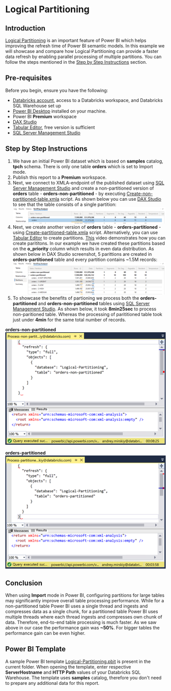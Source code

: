 # Logical Partitioning
## Introduction
[Logical Partitioning](https://learn.microsoft.com/en-us/analysis-services/tabular-models/create-and-manage-tabular-model-partitions?view=asallproducts-allversions) is an important feature of Power BI which helps improving the refresh time of Power BI semantic models. In this example we will showcase and compare how Logical Partitioning can provide a faster data refresh by enabling parallel processing of multiple partitions. You can follow the steps mentioned in the [Step by Step Instructions](#step-by-step-instructions) section.

## Pre-requisites

Before you begin, ensure you have the following:

- [Databricks account](https://databricks.com/), access to a Databricks workspace, and Databricks SQL Warehouse set up 
- [Power BI Desktop](https://powerbi.microsoft.com/desktop/) installed on your machine.
- Power BI **Premium** workspace
- [DAX Studio](https://daxstudio.org/)
- [Tabular Editor](https://tabulareditor.com/), free version is sufficient
- [SQL Server Management Studio](https://aka.ms/ssmsfullsetup)
  
## Step by Step Instructions
1. We have an initial Power BI dataset which is based on **samples** catalog, **tpch** schema. There is only one table **orders** which is set to Import mode.
2. Publish this report to a **Premium** workspace.
2. Next, we connect to XMLA-endpoint of the published dataset using [SQL Server Management Studio](https://aka.ms/ssmsfullsetup) and create a non-partitioned version of **orders** table - **orders-non-partitioned** - by executing [Create-non-partitioned-table.xmla](./Create-non-partitioned-table.xmla) script.
As shown below you can use [DAX Studio](https://daxstudio.org/) to see that the table consists of a single partition: ![Non partitioned table](./images/Nonpartitioned.png)
3. Next, we create another version of **orders** table - **orders-partitioned** - using [Create-partitioned-table.xmla](./Create-partitioned-table.xmla) script.
 Alternatively, you can use [Tabular Editor](https://tabulareditor.com/) to create partitions. [This](https://www.youtube.com/watch?v=6CRqdsLjHNA) video demonstrates how you can create parititons. In our example we have created these partitions based on the **o_priority** column which results in even data distribution. As shown below in DAX Studio screenshot, 5 parittions are created in **orders-partitioned** table and every partition contains ~1.5M records:
![Partitioned table](./images/Partitioned.png)
4. To showcase the benefits of partioning we process both the **orders-partitioned** and **orders-non-partitioned** tables using [SQL Server Management Studio](https://aka.ms/ssmsfullsetup). As shown below, it took **8min25sec** to process non-paritioned table. Whereas the processing of parititioned table took just under **4min** for the same total number of records. 
   
**orders-non-partitioned**
![Processing orders-non-partitioned table](./images/03.png)

**orders-partitioned**
![Processing orders-non-partitioned](./images/04.png)

## Conclusion
When using **Import** mode in Power BI, configuring partitions for large tables may significantly improve overall table processing performance. While for a non-partitioned table Power BI uses a single thread and ingests and compresses data as a single chunk, for a partitioned table Power BI uses multiple threads where each thread ingests and compresses own chunk of data. Therefore, end-to-end table processing is much faster.
As we saw above in our case the performance gain was **~50%**. For bigger tables the performance gain can be even higher.

## Power BI Template 

A sample Power BI template [Logical-Partitioning.pbit](./Logical-Partitioning.pbit) is present in the current folder. When opening the template, enter respective **ServerHostname** and **HTTP Path** values of your Databricks SQL Warehouse. The template uses **samples** catalog, therefore you don't need to prepare any additional data for this report.
